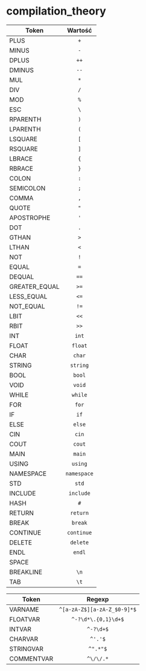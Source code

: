 # compilation_theory

| Token         |   Wartość   |
| ------------- | :---------: |
| PLUS          |     `+`     |
| MINUS         |     `-`     |
| DPLUS         |    `++`     |
| DMINUS        |    `--`     |
| MUL           |     `*`     |
| DIV           |     `/`     |
| MOD           |     `%`     |
| ESC           |     `\`     |
| RPARENTH      |     `)`     |
| LPARENTH      |     `(`     |
| LSQUARE       |     `[`     |
| RSQUARE       |     `]`     |
| LBRACE        |     `{`     |
| RBRACE        |     `}`     |
| COLON         |     `:`     |
| SEMICOLON     |     `;`     |
| COMMA         |     `,`     |
| QUOTE         |     `"`     |
| APOSTROPHE    |     `'`     |
| DOT           |     `.`     |
| GTHAN         |     `>`     |
| LTHAN         |     `<`     |
| NOT           |     `!`     |
| EQUAL         |     `=`     |
| DEQUAL        |    `==`     |
| GREATER_EQUAL |    `>=`     |
| LESS_EQUAL    |    `<=`     |
| NOT_EQUAL     |    `!=`     |
| LBIT          |    `<<`     |
| RBIT          |    `>>`     |
| INT           |    `int`    |
| FLOAT         |   `float`   |
| CHAR          |   `char`    |
| STRING        |  `string`   |
| BOOL          |   `bool`    |
| VOID          |   `void`    |
| WHILE         |   `while`   |
| FOR           |    `for`    |
| IF            |    `if`     |
| ELSE          |   `else`    |
| CIN           |    `cin`    |
| COUT          |   `cout`    |
| MAIN          |   `main`    |
| USING         |   `using`   |
| NAMESPACE     | `namespace` |
| STD           |    `std`    |
| INCLUDE       |  `include`  |
| HASH          |     `#`     |
| RETURN        |  `return`   |
| BREAK         |   `break`   |
| CONTINUE      | `continue`  |
| DELETE        |  `delete`   |
| ENDL          |   `endl`    |
| SPACE         |     ` `     |
| BREAKLINE     |    `\n`     |
| TAB           |    `\t`     |
<!-- 
| AND           |    `&&`     |
| OR            |      `      |  | ` |
| CLASS         |      `class`         |
| PUBLIC        |      `public`        |
| PRIVATE       |      `private`       |
| PROTECTED     |      `protected`     | 
 CONST         |      `const`         |
| STATIC        |      `static`        |
| VIRTUAL       |      `virtual`       | 
-->

| Token      |           Regexp            |
| ---------- | :-------------------------: |
| VARNAME    | `^[a-zA-Z$][a-zA-Z_$0-9]*$` |
| FLOATVAR   |     `^-?\d*\.{0,1}\d+$`     |
| INTVAR     |          `^-?\d+$`          |
| CHARVAR    |           `^'.'$`           |
| STRINGVAR  |          `^".*"$`           |
| COMMENTVAR |          `^\/\/.*`          |
